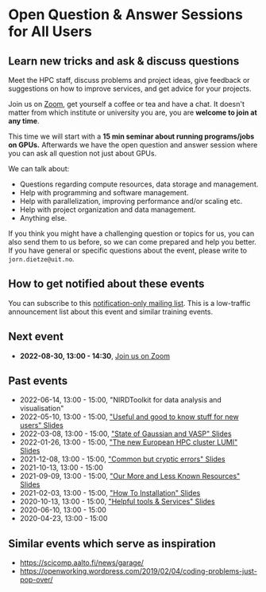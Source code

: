# Open Question & Answer Sessions for All Users

## Learn new tricks and ask & discuss questions

Meet the HPC staff, discuss problems and project ideas, give feedback or
suggestions on how to improve services, and get advice for your
projects.

Join us on [Zoom](https://uit.zoom.us/j/69737142337), get yourself a
coffee or tea and have a chat. It doesn't matter from which institute or
university you are, you are **welcome to join at any time**.

This time we will start with a **15 min seminar about running programs/jobs on
GPUs.** Afterwards we have the open question and answer session where you can
ask all question not just about GPUs.

We can talk about:
- Questions regarding compute resources, data storage and management.
- Help with programming and software management.
- Help with parallelization, improving performance and/or scaling etc.
- Help with project organization and data management.
- Anything else.

If you think you might have a challenging question or topics for us,
you can also send them to us before, so we can come prepared and
help you better. If you have general or specific questions about
the event, please write to `jorn.dietze@uit.no`.


## How to get notified about these events

You can subscribe to this
[notification-only mailing list](https://sympa.uninett.no/lists/nris.no/info/events).
This is a low-traffic announcement list about this event and similar training
events.


## Next event

- **2022-08-30, 13:00 - 14:30**, [Join us on Zoom](https://uit.zoom.us/j/69737142337)


## Past events

- 2022-06-14, 13:00 - 15:00, "NIRDToolkit for data analysis and visualisation"
- 2022-05-10, 13:00 - 15:00, ["Useful and good to know stuff for new users" Slides](https://docs.google.com/presentation/d/1pgueQ6w8sFW4-1y3iRwiWgkypUhrlLfhEPTFSY2_Lw8/edit?usp=sharing)
- 2022-03-08, 13:00 - 15:00, ["State of Gaussian and VASP" Slides](https://docs.google.com/presentation/d/13vm5-Yx_VTfg02SAgrzki9rgSlUTDW5cERVSIdKCrfc/edit?usp=sharing)
- 2022-01-26, 13:00 - 15:00, ["The new European HPC cluster LUMI" Slides](https://docs.google.com/presentation/d/1mSl6q6dvi12ouY0Rt5eephgFR-G_4WzB/edit?usp=sharing&ouid=109172959781988137007&rtpof=true&sd=true)
- 2021-12-08, 13:00 - 15:00, ["Common but cryptic errors" Slides](https://docs.google.com/presentation/d/1U-GaHeyLOFM0HUObrYQzJELpS4UL10hOS5AGFMeEzVU/edit?usp=sharing)
- 2021-10-13, 13:00 - 15:00
- 2021-09-09, 13:00 - 15:00, ["Our More and Less Known Resources" Slides](https://docs.google.com/presentation/d/1kEmxUYJJa2b6jKgiJYvdzFopyB3owkQkK-uJTolXny0/edit?usp=sharing)
- 2021-02-03, 13:00 - 15:00, ["How To Installation" Slides](https://docs.google.com/presentation/d/1fOzq_ob19TFIZ0lERSPw7oXx6irVVDwB2vmHOrz2AKA/edit?usp=sharing)
- 2020-10-13, 13:00 - 15:00, ["Helpful tools & Services" Slides](https://docs.google.com/presentation/d/1HKC5-G41lwVxAMjHU_UOTWKsRO3nD7B8uh9IVQRNtsk/edit?usp=sharing)
- 2020-06-10, 13:00 - 15:00
- 2020-04-23, 13:00 - 15:00


## Similar events which serve as inspiration

-   <https://scicomp.aalto.fi/news/garage/>
-   <https://openworking.wordpress.com/2019/02/04/coding-problems-just-pop-over/>
